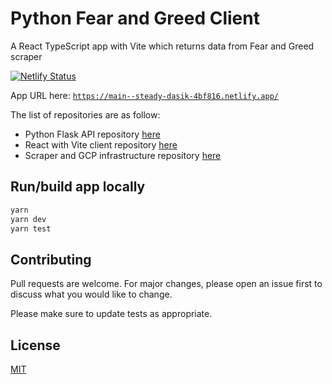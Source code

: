 # Python Fear and Greed Client

A React TypeScript app with Vite which returns data from Fear and Greed scraper

[![Netlify Status](https://api.netlify.com/api/v1/badges/8919e806-1f5a-4463-9685-6f5ca2fbc87f/deploy-status)](https://app.netlify.com/sites/steady-dasik-4bf816/deploys)

App URL here: [`https://main--steady-dasik-4bf816.netlify.app/`](https://main--steady-dasik-4bf816.netlify.app/)

The list of repositories are as follow:

- Python Flask API repository [here](https://github.com/MatthewCYLau/python-fear-greed-api)
- React with Vite client repository [here](https://github.com/MatthewCYLau/python-fear-greed-client)
- Scraper and GCP infrastructure repository [here](https://github.com/MatthewCYLau/python-fear-greed-scraper)

## Run/build app locally

```bash
yarn
yarn dev
yarn test
```

## Contributing

Pull requests are welcome. For major changes, please open an issue first to discuss what you would like to change.

Please make sure to update tests as appropriate.

## License

[MIT](https://choosealicense.com/licenses/mit/)
